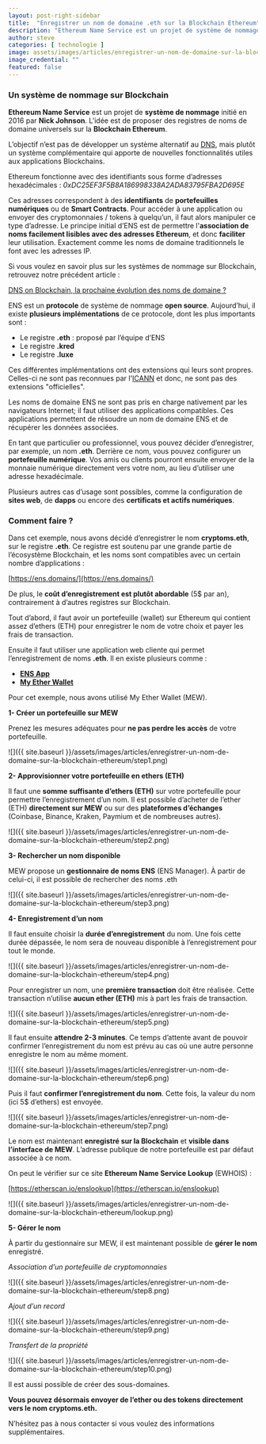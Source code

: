 ```yaml
---
layout: post-right-sidebar
title:  "Enregistrer un nom de domaine .eth sur la Blockchain Ethereum"
description: "Ethereum Name Service est un projet de système de nommage initié en 2016 par Nick Johnson. L’idée est de proposer un registre de noms universel sur la Blockchain Ethereum."
author: steve
categories: [ technologie ]
image: assets/images/articles/enregistrer-un-nom-de-domaine-sur-la-blockchain-ethereum/ens.png
image_credential: ""
featured: false
---
```


### Un système de nommage sur Blockchain

**Ethereum Name Service** est un projet de **système de nommage** initié en 2016 par **Nick Johnson**. L’idée est de proposer des registres de noms de domaine universels sur la **Blockchain Ethereum**. 

L’objectif n’est pas de développer un système alternatif au [DNS](https://fr.wikipedia.org/wiki/Domain_Name_System), mais plutôt un système complémentaire qui apporte de nouvelles fonctionnalités utiles aux applications Blockchains.

Ethereum fonctionne avec des identifiants sous forme d’adresses hexadécimales : 
_0xDC25EF3F5B8A186998338A2ADA83795FBA2D695E_

Ces adresses correspondent à des **identifiants** de **portefeuilles numériques** ou de **Smart Contracts**. Pour accéder à une application ou envoyer des cryptomonnaies / tokens à quelqu’un, il faut alors manipuler ce type d’adresse. Le principe initial d’ENS est de permettre l'**association de noms facilement lisibles avec des adresses Ethereum**, et donc **faciliter** leur utilisation. Exactement comme les noms de domaine traditionnels le font avec les adresses IP. 

Si vous voulez en savoir plus sur les systèmes de nommage sur Blockchain, retrouvez notre précédent article :

[DNS on Blockchain, la prochaine évolution des noms de domaine ?](https://cryptoms.fr/technologie/2020/04/09/dns-on-blockchain-prochaine-evolution-des-noms-de-domaine.html)

ENS est un **protocole** de système de nommage **open source**. Aujourd’hui, il existe **plusieurs implémentations** de ce protocole, dont les plus importants sont : 
-	Le registre **.eth** : proposé par l’équipe d’ENS
-	Le registre **.kred**
-	Le registre **.luxe**


Ces différentes implémentations ont des extensions qui leurs sont propres. Celles-ci ne sont pas reconnues par l'[ICANN](https://fr.wikipedia.org/wiki/Internet_Corporation_for_Assigned_Names_and_Numbers) et donc, ne sont pas des extensions "officielles".

Les noms de domaine ENS ne sont pas pris en charge nativement par les navigateurs Internet; il faut utiliser des applications compatibles. Ces applications permettent de résoudre un nom de domaine ENS et de récupérer les données associées. 

En tant que particulier ou professionnel, vous pouvez décider d’enregistrer, par exemple, un nom **.eth**. Derrière ce nom, vous pouvez configurer un **portefeuille numérique**. Vos amis ou clients pourront ensuite envoyer de la monnaie numérique directement vers votre nom, au lieu d’utiliser une adresse hexadécimale. 

Plusieurs autres cas d’usage sont possibles, comme la configuration de **sites web**, de **dapps** ou encore des **certificats et actifs numériques**.

### Comment faire ?

Dans cet exemple, nous avons décidé d’enregistrer le nom **cryptoms.eth**, sur le registre **.eth**. Ce registre est soutenu par une grande partie de l’écosystème Blockchain, et les noms sont compatibles avec un certain nombre d’applications : 

[https://ens.domains/](https://ens.domains/)

De plus, le **coût d’enregistrement est plutôt abordable** (5$ par an), contrairement à d’autres registres sur Blockchain.

Tout d’abord, il faut avoir un portefeuille (wallet) sur Ethereum qui contient assez d’ethers (ETH) pour enregistrer le nom de votre choix et payer les frais de transaction. 

Ensuite il faut utiliser une application web cliente qui permet l’enregistrement de noms **.eth**. 
Il en existe plusieurs comme : 
- [**ENS App**](https://app.ens.domains/)
- [**My Ether Wallet**](https://www.myetherwallet.com/)

Pour cet exemple, nous avons utilisé My Ether Wallet (MEW). 

**1- Créer un portefeuille sur MEW**
 
Prenez les mesures adéquates pour **ne pas perdre les accès** de votre portefeuille. 

![]({{ site.baseurl }}/assets/images/articles/enregistrer-un-nom-de-domaine-sur-la-blockchain-ethereum/step1.png)

**2- Approvisionner votre portefeuille en ethers (ETH)**

Il faut une **somme suffisante d’ethers (ETH)** sur votre portefeuille pour permettre l’enregistrement d’un nom.
Il est possible d’acheter de l’ether (ETH) **directement sur MEW** ou sur des **plateformes d’échanges** (Coinbase, Binance, Kraken, Paymium et de nombreuses autres). 

![]({{ site.baseurl }}/assets/images/articles/enregistrer-un-nom-de-domaine-sur-la-blockchain-ethereum/step2.png)

**3- Rechercher un nom disponible**

MEW propose un **gestionnaire de noms ENS** (ENS Manager). À partir de celui-ci, il est possible de rechercher des noms .eth

![]({{ site.baseurl }}/assets/images/articles/enregistrer-un-nom-de-domaine-sur-la-blockchain-ethereum/step3.png)

**4- Enregistrement d’un nom**

Il faut ensuite choisir la **durée d’enregistrement** du nom. Une fois cette durée dépassée, le nom sera de nouveau disponible à l’enregistrement pour tout le monde. 

![]({{ site.baseurl }}/assets/images/articles/enregistrer-un-nom-de-domaine-sur-la-blockchain-ethereum/step4.png)

Pour enregistrer un nom, une **première transaction** doit être réalisée. Cette transaction n’utilise **aucun ether (ETH)** mis à part les frais de transaction. 

![]({{ site.baseurl }}/assets/images/articles/enregistrer-un-nom-de-domaine-sur-la-blockchain-ethereum/step5.png)
 
Il faut ensuite **attendre 2-3 minutes**. Ce temps d’attente avant de pouvoir confirmer l’enregistrement du nom est prévu au cas où une autre personne enregistre le nom au même moment. 

![]({{ site.baseurl }}/assets/images/articles/enregistrer-un-nom-de-domaine-sur-la-blockchain-ethereum/step6.png)
 
Puis il faut **confirmer l’enregistrement du nom**. Cette fois, la valeur du nom (ici 5$ d’ethers) est envoyée. 

![]({{ site.baseurl }}/assets/images/articles/enregistrer-un-nom-de-domaine-sur-la-blockchain-ethereum/step7.png)
 
Le nom est maintenant **enregistré sur la Blockchain** et **visible dans l’interface de MEW**. L’adresse publique de notre portefeuille est par défaut associée à ce nom.

On peut le vérifier sur ce site **Ethereum Name Service Lookup** (EWHOIS) : 

[https://etherscan.io/enslookup](https://etherscan.io/enslookup)

![]({{ site.baseurl }}/assets/images/articles/enregistrer-un-nom-de-domaine-sur-la-blockchain-ethereum/lookup.png)

**5- Gérer le nom** 

À partir du gestionnaire sur MEW, il est maintenant possible de **gérer le nom** enregistré.

_Association d’un portefeuille de cryptomonnaies_

![]({{ site.baseurl }}/assets/images/articles/enregistrer-un-nom-de-domaine-sur-la-blockchain-ethereum/step8.png)

_Ajout d’un record_
 
![]({{ site.baseurl }}/assets/images/articles/enregistrer-un-nom-de-domaine-sur-la-blockchain-ethereum/step9.png)

_Transfert de la propriété_

![]({{ site.baseurl }}/assets/images/articles/enregistrer-un-nom-de-domaine-sur-la-blockchain-ethereum/step10.png)
 
Il est aussi possible de créer des sous-domaines.


**Vous pouvez désormais envoyer de l’ether ou des tokens directement vers le nom cryptoms.eth.**

N’hésitez pas à nous contacter si vous voulez des informations supplémentaires. 
